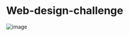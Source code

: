 # Web-design-challenge



![image](https://user-images.githubusercontent.com/17952875/119302526-1eb03200-bc19-11eb-8ffb-b995de3a5af5.png)
